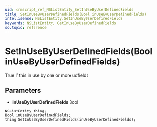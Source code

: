 ```yaml
---
uid: crmscript_ref_NSListEntity_SetInUseByUserDefinedFields
title: SetInUseByUserDefinedFields(Bool inUseByUserDefinedFields)
intellisense: NSListEntity.SetInUseByUserDefinedFields
keywords: NSListEntity, GetInUseByUserDefinedFields
so.topic: reference
---
```


# SetInUseByUserDefinedFields(Bool inUseByUserDefinedFields)

True if this in use by one or more udfields

## Parameters

* **inUseByUserDefinedFields** Bool

```crmscript
NSListEntity thing;
Bool inUseByUserDefinedFields;
thing.SetInUseByUserDefinedFields(inUseByUserDefinedFields);
```

